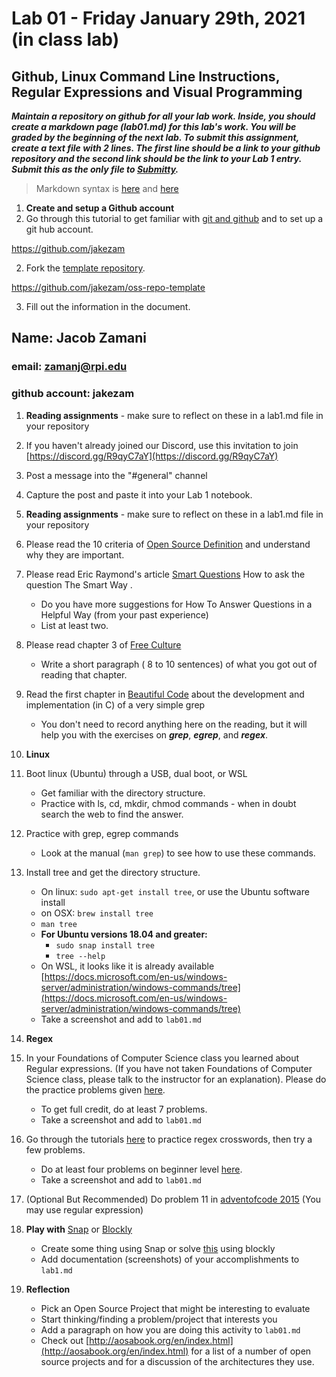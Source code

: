 # Lab 01 - Friday January 29th, 2021 (in class lab)

## Github, Linux Command Line Instructions, Regular Expressions and Visual Programming

***Maintain a repository on github for all your lab work. Inside, you should create a markdown page (lab01.md) for this lab's work. You will be graded by the beginning of the next lab. To submit this assignment, create a text file with 2 lines. The first line should be a link to your github repository and the second link should be the link to your Lab 1 entry. Submit this as the only file to [Submitty](https://submitty.cs.rpi.edu/courses/s21/csci4470).***

> Markdown syntax is [here](https://help.github.com/articles/basic-writing-and-formatting-syntax/) and [here](https://guides.github.com/features/mastering-markdown/) 

1. **Create and setup a Github account** 
  1. Go through this tutorial to get familiar with [git and github](http://readwrite.com/2013/09/30/understanding-github-a-journey-for-beginners-part-1) and to set up a git hub account.
  
  https://github.com/jakezam
  
  2. Fork the [template repository](https://github.com/rcos/oss-repo-template).
  
  https://github.com/jakezam/oss-repo-template
  
  
  3. Fill out the information in the document.
  ## Name: Jacob Zamani 
  ### email: zamanj@rpi.edu
  ### github account: jakezam

1. **Reading assignments** - make sure to reflect on these in a lab1.md file in your repository 
  1. If you haven't already joined our Discord, use this invitation to join [https://discord.gg/R9qyC7aY](https://discord.gg/R9qyC7aY) 
  2. Post a message into the "#general" channel
  3. Capture the post and paste it into your Lab 1 notebook.

1. **Reading assignments** - make sure to reflect on these in a lab1.md file in your repository 
  
  1. Please read the 10 criteria of [Open Source Definition](http://opensource.org/osd) and understand why they are important.
  2. Please read Eric Raymond's article [Smart Questions](http://www.catb.org/esr/faqs/smart-questions.html) How to ask the question The Smart Way . 
     - Do you have more suggestions for How To Answer Questions in a Helpful Way (from your past experience)
     - List at least two.
  3. Please read chapter 3 of [Free Culture](https://github.com/rcos/CSCI-4470-OpenSource/blob/master/Resources/freeculture.pdf)
     - Write a short paragraph ( 8 to 10 sentences) of what you got out of reading that chapter.
  4. Read the first chapter in [Beautiful Code](https://docs.google.com/viewer?a=v&pid=sites&srcid=ZGVmYXVsdGRvbWFpbnxpb3ZhbmFsZXh8Z3g6MjVjYWFmNjAwYTA0MmMxZA) about the development and implementation (in C) of a very simple grep
     - You don't need to record anything here on the reading, but it will help you with the exercises on ***grep***, ***egrep***, and ***regex***.

  
1. **Linux** 

  1. Boot linux (Ubuntu) through a USB, dual boot, or WSL
     - Get familiar with the directory structure.
     - Practice with ls, cd, mkdir, chmod commands - when in doubt search the web to find the answer.
  2. Practice with grep, egrep commands
     - Look at the manual (`man grep`) to see how to use these commands. 
  3. Install tree and get the directory structure. 
     - On linux: `sudo apt-get install tree`, or use the Ubuntu software install
     - on OSX: `brew install tree`
     - `man tree`
     - **For Ubuntu versions 18.04 and greater:** 
        - `sudo snap install tree`
        - `tree --help` 
     - On WSL, it looks like it is already available [https://docs.microsoft.com/en-us/windows-server/administration/windows-commands/tree](https://docs.microsoft.com/en-us/windows-server/administration/windows-commands/tree)
     - Take a screenshot and add to `lab01.md`

1. **Regex**

  1. In your Foundations of Computer Science class you learned about Regular expressions. (If you have not taken Foundations of Computer Science class, please talk to the instructor for an explanation). Please do the practice problems given [here](https://regexone.com/problem/matching_decimal_numbers). 
     - To get full credit, do at least 7 problems.
     - Take a screenshot and add to `lab01.md`
  3. Go through the tutorials [here](https://regexcrossword.com/challenges/tutorial/puzzles/1) to practice regex crosswords, then try a few problems.
     - Do at least four problems on beginner level [here](https://regexcrossword.com/challenges/beginner/puzzles/1 ).
     - Take a screenshot and add to `lab01.md`
  4. (Optional But Recommended) Do problem 11 in [adventofcode 2015](http://adventofcode.com/2015/day/11) (You may use regular expression) 


1. **Play with** [Snap](http://snap.berkeley.edu/) or
[Blockly](https://blockly-games.appspot.com/) 
  
   - Create some thing using Snap or solve [this](https://blockly-games.appspot.com/maze?lang=en&level=10&skin=0) using blockly
   - Add documentation (screenshots) of your accomplishments to `lab1.md`

1. **Reflection**

   - Pick an Open Source Project that might be interesting to evaluate
   - Start thinking/finding a problem/project that interests you 
   - Add a paragraph on how you are doing this activity to `lab01.md`
   - Check out [http://aosabook.org/en/index.html](http://aosabook.org/en/index.html) for a list of a number of open source projects and for a discussion of the architectures they use.

<!--#### Revisit e. Replace with TOS activity on evaluating open source ... 
[foss2serve](http://foss2serve.org/index.php/Intro_to_FOSS_Project_Anatomy_(Activity)), [Evaluation](http://users.dickinson.edu/~braught/courses/cs491f17/projexpl.html)
[projects](http://foss2serve.org/index.php/HFOSS_Projects), [RCOS](https://rcos.io/projects), others.
-->
